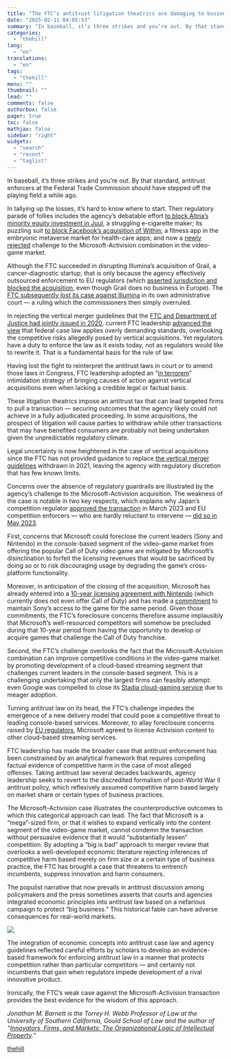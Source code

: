 ```yaml
---
title: "The FTC’s antitrust litigation theatrics are damaging to businesses and consumers"
date: "2025-02-11 04:05:53"
summary: "In baseball, it’s three strikes and you’re out. By that standard, antitrust enforcers at the Federal Trade Commission should have stepped off the playing field a while ago. In tallying up the losses, it’s hard to know where to start. Their regulatory parade of follies includes the agency’s debatable effort..."
categories:
  - "thehill"
lang:
  - "en"
translations:
  - "en"
tags:
  - "thehill"
menu: ""
thumbnail: ""
lead: ""
comments: false
authorbox: false
pager: true
toc: false
mathjax: false
sidebar: "right"
widgets:
  - "search"
  - "recent"
  - "taglist"
---
```


In baseball, it’s three strikes and you’re out. By that standard, antitrust enforcers at the Federal Trade Commission should have stepped off the playing field a while ago.

In tallying up the losses, it’s hard to know where to start. Their regulatory parade of follies includes the agency’s debatable effort [to block Altria’s minority equity investment in Juul](https://www.ftc.gov/news-events/news/press-releases/2022/02/administrative-law-judge-dismisses-ftc-antitrust-complaint-against-altria-group-juul-labs-inc), a struggling e-cigarette maker; its puzzling suit [to block Facebook’s acquisition of Within](https://www.wsj.com/articles/ftc-loses-antitrust-challenge-to-facebook-parent-meta-11675272525); a fitness app in the embryonic metaverse market for health-care apps; and now a [newly rejected](https://www.bloomberg.com/news/articles/2023-07-13/ftc-asks-appeals-court-to-pause-microsoft-s-activision-deal) challenge to the Microsoft-Activision combination in the video-game market.

Although the FTC succeeded in disrupting Illumina’s acquisition of Grail, a cancer-diagnostic startup, that is only because the agency effectively outsourced enforcement to EU regulators (which [asserted jurisdiction and blocked the acquisition](https://ec.europa.eu/commission/presscorner/detail/en/ip_22_5364), even though Grail does no business in Europe). The [FTC subsequently lost its case against Illumina](https://www.ftc.gov/news-events/news/press-releases/2022/09/administrative-law-judge-dismisses-ftcs-challenge-illuminas-proposed-acquisition-cancer-detection) in its own administrative court — a ruling which the commissioners then simply overruled.

In rejecting the vertical merger guidelines that the [FTC and Department of Justice had jointly issued in 2020](https://www.ftc.gov/system/files/documents/reports/us-department-justice-federal-trade-commission-vertical-merger-guidelines/vertical_merger_guidelines_6-30-20.pdf), current FTC leadership [advanced the view](https://www.ftc.gov/system/files/documents/public_statements/1596396/statement_of_chair_lina_m_khan_commissioner_rohit_chopra_and_commissioner_rebecca_kelly_slaughter_on.pdf) that federal case law applies overly demanding standards, overlooking the competitive risks allegedly posed by vertical acquisitions. Yet regulators have a duty to enforce the law as it exists today, not as regulators would like to rewrite it. That is a fundamental basis for the rule of law.

Having lost the fight to reinterpret the antitrust laws in court or to amend those laws in Congress, FTC leadership adopted an “[in terrorem](https://www.lexisnexis.co.uk/legal/glossary/in-terrorem)” intimidation strategy of bringing causes of action against vertical acquisitions even when lacking a credible legal or factual basis.

These litigation theatrics impose an antitrust tax that can lead targeted firms to pull a transaction — securing outcomes that the agency likely could not achieve in a fully adjudicated proceeding. In some acquisitions, the prospect of litigation will cause parties to withdraw while other transactions that may have benefited consumers are probably not being undertaken given the unpredictable regulatory climate.

Legal uncertainty is now heightened in the case of vertical acquisitions since the FTC has not provided guidance to replace [the vertical merger guidelines](https://www.ftc.gov/news-events/news/press-releases/2021/09/federal-trade-commission-withdraws-vertical-merger-guidelines-commentary) withdrawn in 2021, leaving the agency with regulatory discretion that has few known limits.

Concerns over the absence of regulatory guardrails are illustrated by the agency’s challenge to the Microsoft-Activision acquisition. The weakness of the case is notable in two key respects, which explains why Japan’s competition regulator [approved the transaction](https://www.jftc.go.jp/en/pressreleases/yearly-2023/March/230328.html) in March 2023 and EU competition enforcers — who are hardly reluctant to intervene — [did so in May 2023](https://ec.europa.eu/commission/presscorner/detail/en/ip_23_2705).

First, concerns that Microsoft could foreclose the current leaders (Sony and Nintendo) in the console-based segment of the video-game market from offering the popular Call of Duty video game are mitigated by Microsoft’s disinclination to forfeit the licensing revenues that would be sacrificed by doing so or to risk discouraging usage by degrading the game’s cross-platform functionality.

Moreover, in anticipation of the closing of the acquisition, Microsoft has already entered into a [10-year licensing agreement with Nintendo](https://fortune.com/2023/02/21/microsoft-nintendo-10-year-deal-call-duty-monopoly-worries-activision-blizzard-acquisition/) (which currently does not even offer Call of Duty) and has made a [commitment](https://www.reuters.com/technology/microsoft-tells-uk-it-will-license-call-duty-sony-10-years-2023-03-08/#:~:text=LONDON%2C%20March%208%20(Reuters),document%20published%20by%20the%20regulator.) to maintain Sony’s access to the game for the same period. Given those commitments, the FTC’s foreclosure concerns therefore assume implausibly that Microsoft’s well-resourced competitors will somehow be precluded during that 10-year period from having the opportunity to develop or acquire games that challenge the Call of Duty franchise.

Second, the FTC’s challenge overlooks the fact that the Microsoft-Activision combination can improve competitive conditions in the video-game market by promoting development of a cloud-based streaming segment that challenges current leaders in the console-based segment. This is a challenging undertaking that only the largest firms can feasibly attempt: even Google was compelled to close its [Stadia cloud-gaming service](https://techcrunch.com/2022/09/29/google-pulls-the-plug-on-stadia/) due to meager adoption.

Turning antitrust law on its head, the FTC’s challenge impedes the emergence of a new delivery model that could pose a competitive threat to leading console-based services. Moreover, to allay foreclosure concerns raised by [EU regulators](https://ec.europa.eu/commission/presscorner/detail/en/ip_23_2705), Microsoft agreed to license Activision content to other cloud-based streaming services.

FTC leadership has made the broader case that antitrust enforcement has been constrained by an analytical framework that requires compelling factual evidence of competitive harm in the case of most alleged offenses. Taking antitrust law several decades backwards, agency leadership seeks to revert to the discredited formalism of post-World War II antitrust policy, which reflexively assumed competitive harm based largely on market share or certain types of business practices.

The Microsoft-Activision case illustrates the counterproductive outcomes to which this categorical approach can lead. The fact that Microsoft is a “mega”-sized firm, or that it wishes to expand vertically into the content segment of the video-game market, cannot condemn the transaction without persuasive evidence that it would “substantially lessen” competition. By adopting a “big is bad” approach to merger review that overlooks a well-developed economic literature rejecting inferences of competitive harm based merely on firm size or a certain type of business practice, the FTC has brought a case that threatens to entrench incumbents, suppress innovation and harm consumers.

The populist narrative that now prevails in antitrust discussion among policymakers and the press sometimes asserts that courts and agencies integrated economic principles into antitrust law based on a nefarious campaign to protect “big business.” This historical fable can have adverse consequences for real-world markets.


[![](https://thehill.com/wp-content/uploads/sites/2/2023/11/op2.png?w=600)](https://thehill.com/submitting-opinion-content/)

The integration of economic concepts into antitrust case law and agency guidelines reflected careful efforts by scholars to develop an evidence-based framework for enforcing antitrust law in a manner that protects competition rather than particular competitors — and certainly not incumbents that gain when regulators impede development of a rival innovative product.

Ironically, the FTC’s weak case against the Microsoft-Activision transaction provides the best evidence for the wisdom of this approach.

*Jonathan M. Barnett is the Torrey H. Webb Professor of Law at the University of Southern California, Gould School of Law and the author of “[Innovators, Firms, and Markets: The Organizational Logic of Intellectual Property](https://www.amazon.com/Innovators-Firms-Markets-Organizational-Intellectual/dp/0190908599).”*

[thehill](https://thehill.com/opinion/5135656-ftc-antitrust-regulatory-follies/)
